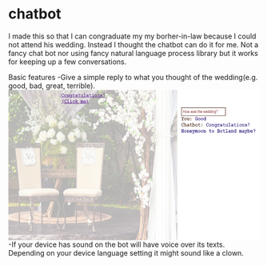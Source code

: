 # chatbot
I made this so that I can congraduate my my borher-in-law because I could not attend his wedding.
Instead I thought the chatbot can do it for me. Not a fancy chat bot nor using fancy natural language process library
but it works for keeping up a few conversations.


Basic features
-Give a simple reply to what you thought of the wedding(e.g. good, bad, great, terrible).
<img align="left" width="600" height="300" src="https://github.com/Yoloyoda/chatbot/blob/master/Chatbot_Demo1.PNG">
<br/><br/>

<p>-If your device has sound on the bot will have voice over its texts. Depending on your device language setting
 it might sound like a clown.
</p>
